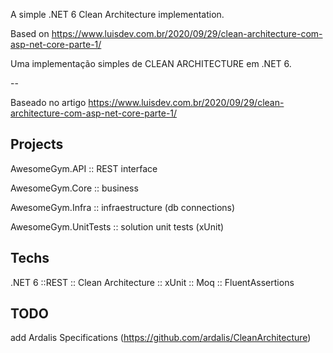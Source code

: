 A simple .NET 6 Clean Architecture implementation.

Based on https://www.luisdev.com.br/2020/09/29/clean-architecture-com-asp-net-core-parte-1/

Uma implementação simples de CLEAN ARCHITECTURE em .NET 6.

--

Baseado no artigo https://www.luisdev.com.br/2020/09/29/clean-architecture-com-asp-net-core-parte-1/

## Projects

AwesomeGym.API :: REST interface

AwesomeGym.Core :: business

AwesomeGym.Infra :: infraestructure (db connections)

AwesomeGym.UnitTests :: solution unit tests (xUnit)

## Techs

.NET 6 ::REST :: Clean Architecture :: xUnit :: Moq :: FluentAssertions

## TODO

add Ardalis Specifications (https://github.com/ardalis/CleanArchitecture)
